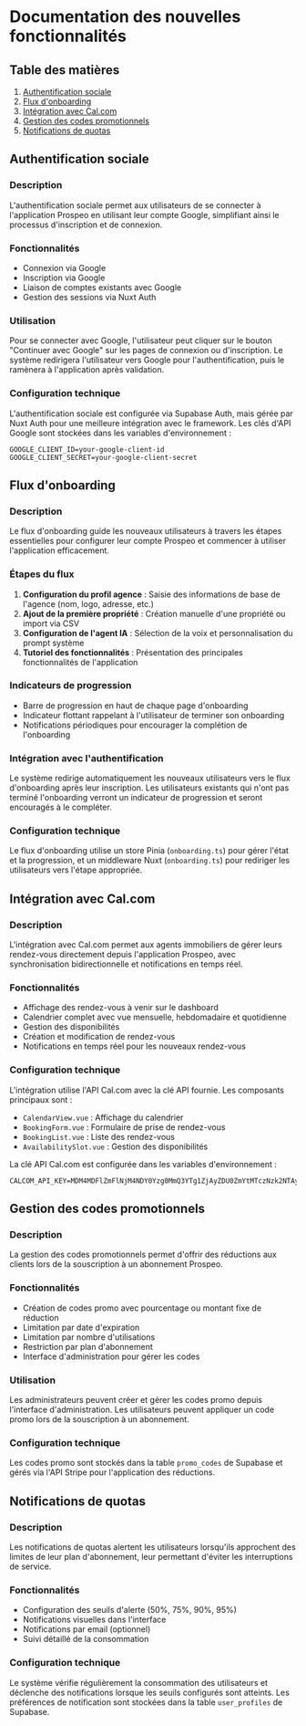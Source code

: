 # Documentation des nouvelles fonctionnalités

## Table des matières
1. [Authentification sociale](#authentification-sociale)
2. [Flux d'onboarding](#flux-donboarding)
3. [Intégration avec Cal.com](#intégration-avec-calcom)
4. [Gestion des codes promotionnels](#gestion-des-codes-promotionnels)
5. [Notifications de quotas](#notifications-de-quotas)

## Authentification sociale

### Description
L'authentification sociale permet aux utilisateurs de se connecter à l'application Prospeo en utilisant leur compte Google, simplifiant ainsi le processus d'inscription et de connexion.

### Fonctionnalités
- Connexion via Google
- Inscription via Google
- Liaison de comptes existants avec Google
- Gestion des sessions via Nuxt Auth

### Utilisation
Pour se connecter avec Google, l'utilisateur peut cliquer sur le bouton "Continuer avec Google" sur les pages de connexion ou d'inscription. Le système redirigera l'utilisateur vers Google pour l'authentification, puis le ramènera à l'application après validation.

### Configuration technique
L'authentification sociale est configurée via Supabase Auth, mais gérée par Nuxt Auth pour une meilleure intégration avec le framework. Les clés d'API Google sont stockées dans les variables d'environnement :

```
GOOGLE_CLIENT_ID=your-google-client-id
GOOGLE_CLIENT_SECRET=your-google-client-secret
```

## Flux d'onboarding

### Description
Le flux d'onboarding guide les nouveaux utilisateurs à travers les étapes essentielles pour configurer leur compte Prospeo et commencer à utiliser l'application efficacement.

### Étapes du flux
1. **Configuration du profil agence** : Saisie des informations de base de l'agence (nom, logo, adresse, etc.)
2. **Ajout de la première propriété** : Création manuelle d'une propriété ou import via CSV
3. **Configuration de l'agent IA** : Sélection de la voix et personnalisation du prompt système
4. **Tutoriel des fonctionnalités** : Présentation des principales fonctionnalités de l'application

### Indicateurs de progression
- Barre de progression en haut de chaque page d'onboarding
- Indicateur flottant rappelant à l'utilisateur de terminer son onboarding
- Notifications périodiques pour encourager la complétion de l'onboarding

### Intégration avec l'authentification
Le système redirige automatiquement les nouveaux utilisateurs vers le flux d'onboarding après leur inscription. Les utilisateurs existants qui n'ont pas terminé l'onboarding verront un indicateur de progression et seront encouragés à le compléter.

### Configuration technique
Le flux d'onboarding utilise un store Pinia (`onboarding.ts`) pour gérer l'état et la progression, et un middleware Nuxt (`onboarding.ts`) pour rediriger les utilisateurs vers l'étape appropriée.

## Intégration avec Cal.com

### Description
L'intégration avec Cal.com permet aux agents immobiliers de gérer leurs rendez-vous directement depuis l'application Prospeo, avec synchronisation bidirectionnelle et notifications en temps réel.

### Fonctionnalités
- Affichage des rendez-vous à venir sur le dashboard
- Calendrier complet avec vue mensuelle, hebdomadaire et quotidienne
- Gestion des disponibilités
- Création et modification de rendez-vous
- Notifications en temps réel pour les nouveaux rendez-vous

### Configuration technique
L'intégration utilise l'API Cal.com avec la clé API fournie. Les composants principaux sont :
- `CalendarView.vue` : Affichage du calendrier
- `BookingForm.vue` : Formulaire de prise de rendez-vous
- `BookingList.vue` : Liste des rendez-vous
- `AvailabilitySlot.vue` : Gestion des disponibilités

La clé API Cal.com est configurée dans les variables d'environnement :
```
CALCOM_API_KEY=MDM4MDFlZmFlNjM4NDY0Yzg0MmQ3YTg1ZjAyZDU0ZmYtMTczNzk2NTAyNQ==
```

## Gestion des codes promotionnels

### Description
La gestion des codes promotionnels permet d'offrir des réductions aux clients lors de la souscription à un abonnement Prospeo.

### Fonctionnalités
- Création de codes promo avec pourcentage ou montant fixe de réduction
- Limitation par date d'expiration
- Limitation par nombre d'utilisations
- Restriction par plan d'abonnement
- Interface d'administration pour gérer les codes

### Utilisation
Les administrateurs peuvent créer et gérer les codes promo depuis l'interface d'administration. Les utilisateurs peuvent appliquer un code promo lors de la souscription à un abonnement.

### Configuration technique
Les codes promo sont stockés dans la table `promo_codes` de Supabase et gérés via l'API Stripe pour l'application des réductions.

## Notifications de quotas

### Description
Les notifications de quotas alertent les utilisateurs lorsqu'ils approchent des limites de leur plan d'abonnement, leur permettant d'éviter les interruptions de service.

### Fonctionnalités
- Configuration des seuils d'alerte (50%, 75%, 90%, 95%)
- Notifications visuelles dans l'interface
- Notifications par email (optionnel)
- Suivi détaillé de la consommation

### Configuration technique
Le système vérifie régulièrement la consommation des utilisateurs et déclenche des notifications lorsque les seuils configurés sont atteints. Les préférences de notification sont stockées dans la table `user_profiles` de Supabase.
